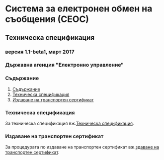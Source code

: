 # Система за електронен обмен на съобщения (СЕОС)

## Техническа спецификация

### версия 1.1-beta1, март 2017

### Държавна агенция "Електронно управление"

### Съдържание

1. [Съдържание](#съдържание)
2. [Техническа спецификация](#техническа-спецификация)
3. [Издаване на транспортен сертификат](#издаване-на-транспортен-сертификат)

### Техническа спецификация

За техническа спецификация вж.[Техническа спецификация](Техническа%20спецификация.md).

### Издаване на транспортен сертификат

За процедурата по издаване на транспортен сертификат вж.[здаване на транспортен сертификат](Издаване%20на%20транспортен%20сертификат.md).
